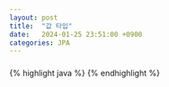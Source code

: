 ```yaml
---
layout: post
title:  "값 타입"
date:   2024-01-25 23:51:00 +0900
categories: JPA
---
```


### 

{% highlight java %}
{% endhighlight %}